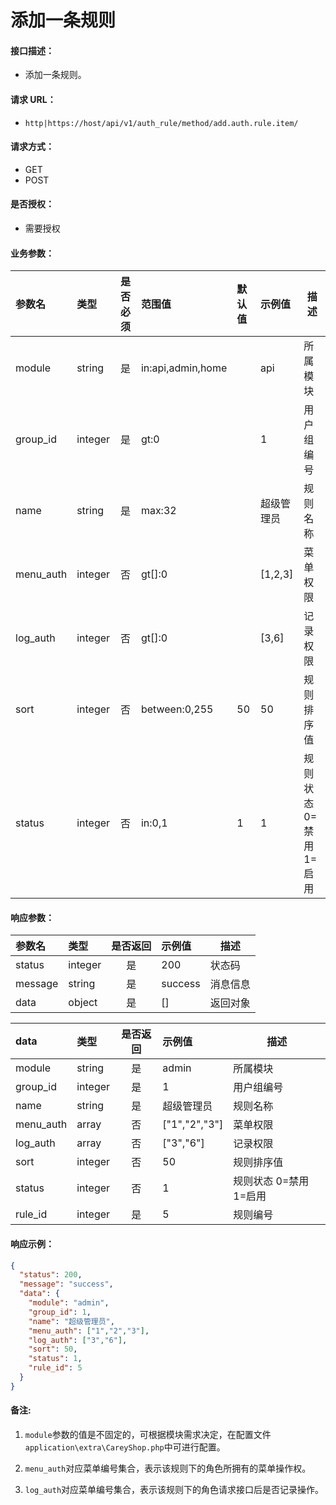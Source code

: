 # 添加一条规则

#### 接口描述：
- 添加一条规则。

#### 请求 URL：
- `http|https://host/api/v1/auth_rule/method/add.auth.rule.item/`

#### 请求方式：
- GET
- POST

#### 是否授权：
- 需要授权

#### 业务参数：
|参数名|类型|是否必须|范围值|默认值|示例值|描述|
|:----|:---|:---:|:-----|:-----|:-----|-----|
|module |string |是 |in:api,admin,home | |api |所属模块 |
|group_id |integer |是 |gt:0 | |1 |用户组编号 |
|name |string |是 |max:32 | |超级管理员 |规则名称 |
|menu_auth |integer |否 |gt[]:0 | |[1,2,3] |菜单权限 |
|log_auth |integer |否 |gt[]:0 | |[3,6] |记录权限 |
|sort |integer |否 |between:0,255 |50 |50 |规则排序值 |
|status |integer |否 |in:0,1 |1 |1 |规则状态 0=禁用 1=启用 |

#### 响应参数：
|参数名|类型|是否返回|示例值|描述|
|:-----|:-----|:---:|:-----|-----|
|status |integer |是 |200 |状态码 |
|message |string |是 |success |消息信息 |
|data |object |是 |[] |返回对象 |

|data|类型|是否返回|示例值|描述|
|:-----|:-----|:---:|:-----|-----|
|module |string |是 |admin |所属模块 |
|group_id |integer |是 |1 |用户组编号 |
|name |string |是 |超级管理员 |规则名称 |
|menu_auth |array |否 |[&quot;1&quot;,&quot;2&quot;,&quot;3&quot;] |菜单权限 |
|log_auth |array |否 |[&quot;3&quot;,&quot;6&quot;] |记录权限 |
|sort |integer |否 |50 |规则排序值 |
|status |integer |否 |1 |规则状态 0=禁用 1=启用 |
|rule_id |integer |是 |5 |规则编号 |

#### 响应示例：
```json
{
  "status": 200,
  "message": "success",
  "data": {
    "module": "admin",
    "group_id": 1,
    "name": "超级管理员",
    "menu_auth": ["1","2","3"],
    "log_auth": ["3","6"],
    "sort": 50,
    "status": 1,
    "rule_id": 5
  }
}
```

#### 备注:
1. `module`参数的值是不固定的，可根据模块需求决定，在配置文件`application\extra\CareyShop.php`中可进行配置。

2. `menu_auth`对应菜单编号集合，表示该规则下的角色所拥有的菜单操作权。

3. `log_auth`对应菜单编号集合，表示该规则下的角色请求接口后是否记录操作。